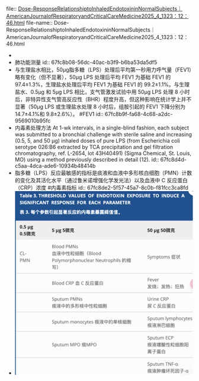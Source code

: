 file:: [Dose-ResponseRelationshiptoInhaledEndotoxininNormalSubjects｜AmericanJournalofRespiratoryandCriticalCareMedicine2025_4_1323：12：46.html](../assets/storages/logseq-mhtml-viewer/Dose-ResponseRelationshiptoInhaledEndotoxininNormalSubjects｜AmericanJournalofRespiratoryandCriticalCareMedicine2025_4_1323：12：46.html)
file-name:: Dose-ResponseRelationshiptoInhaledEndotoxininNormalSubjects｜AmericanJournalofRespiratoryandCriticalCareMedicine2025_4_1323：12：46.html

-
- 肺功能测量
  id:: 67fc8b08-56dc-40ac-b3f9-b6ba53da5df5
- 与生理盐水相比，50μg脂多糖（LPS）处理后平均第一秒用力呼气量（FEV1）略有变化（但不显著），50μg LPS 处理后平均 FEV1 为基础 FEV1 的 97.4±1.3%，生理盐水处理后平均 FEV1 为基础 FEV1 的 99.2±1.1%。与生理盐水、0.5μg 和 5μg LPS 相比，支气管激发试验中用 50μg LPS 处理 8 小时后，非特异性支气管高反应性（BHR）程度升高，但这种影响在统计学上并不显著（50μg LPS 或生理盐水处理 8 小时后，组胺引起的 FEV1 下降分别为 14.7±4.1%和 9.8±2.6%）。 #FEV1
  id:: 67fc8b9f-fa68-4c68-a2dc-9569010b95fc
- 内毒素处理方法 At 1-wk intervals, in a single-blind fashion, each subject was submitted to a bronchial challenge with sterile saline and increasing (0.5, 5, and 50 μg) inhaled doses of pure LPS (from Escherichia coli serotype 026:B6 extracted by TCA precipitation and gel filtration chromatography, ref. L-2654, lot 43H40491) (Sigma Chemical, St. Louis, MO) using a method previously described in detail (12).
  id:: 67fc8d4d-c5aa-4dca-ade6-10934b48414b
- 脂多糖（LPS）反应最敏感的指标是痰液和血液中多形核白细胞（PMN）计数的变化及其活化水平（通过鲁米诺增强化学发光法）以及血液中 C 反应蛋白（CRP）浓度 #内毒素指标
  id:: 67fc8de2-5f57-45a7-8c0b-f81fcc3ca8fd
- ![CleanShot 2025-04-14 at 12.28.17@2x.png](../assets/CleanShot_2025-04-14_at_12.28.17@2x_1744604903550_0.png)